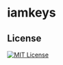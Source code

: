 # iamkeys

## License

[![MIT License](http://img.shields.io/badge/license-MIT-blue.svg?style=flat)](LICENSE)
